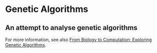 # Genetic Algorithms

## An attempt to analyse genetic algorithms

For more information, see also [From Biology to Computation: Exploring Genetic Algorithms](https://medium.com/@samaniloqman91/from-biology-to-computation-exploring-genetic-algorithms-5b090213351f).
